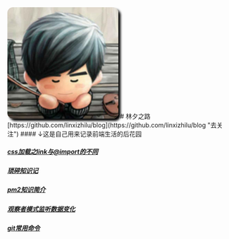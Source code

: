 <img src="images/linxizhilu.jpg" alt="头像" title="林夕之路" style="max-width:50%;border-radius:5%;box-shadow:5px 5px 5px black;">
# 林夕之路
[https://github.com/linxizhilu/blog](https://github.com/linxizhilu/blog "去关注")
#### ↓这是自己用来记录前端生活的后花园

##### [css加载之link与@import的不同](md/css-different-between-link-and-import.md 'css-different-between-link-and-import')
##### [琐碎知识记](md/simple-frontend-knowledges.md 'simple-frontend-knowledges')
##### [pm2知识简介](md/pm2-info.md 'pm2-info')
##### [观察者模式监听数据变化](md/observe-to-listen-model-change.md 'observe-to-listen-model-change')
##### [git常用命令](md/git-command.md 'git-command')
